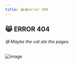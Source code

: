 ```yaml
---
title: 😭😭error 404
---
```

## 😹 ERROR 404
###### 😅 Maybe the cat ate the pages.
![image](https://ronitrojasara.github.io/404.svg)
